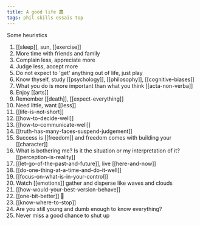 ```yaml
---
title: A good life 🏛️ 
tags: phil skills essais top 
---
```


Some heuristics

1. [[sleep]], sun, [[exercise]] 
2. More time with friends and family 
3. Complain less, appreciate more
4. Judge less, accept more
5. Do not expect to 'get' anything out of life, just play
6. Know thyself, study [[psychology]], [[philosophy]], [[cognitive-biases]]
7. What you do is more important than what you think [[acta-non-verba]]
8. Enjoy [[arts]]   
9. Remember [[death]], [[expect-everything]]
10. Need little, want [[less]]
11. [[life-is-not-short]] 
11. [[how-to-decide-well]]
12. [[how-to-communicate-well]]
13. [[truth-has-many-faces-suspend-judgement]]
14. Success is [[freedom]] and freedom comes with building your [[character]] 
15. What is bothering me? Is it the situation or my interpretation of it? [[perception-is-reality]]
16. [[let-go-of-the-past-and-future]], live [[here-and-now]]
17. [[do-one-thing-at-a-time-and-do-it-well]]
18. [[focus-on-what-is-in-your-control]]
19. Watch [[emotions]] gather and disperse like waves and clouds 
20. [[how-would-your-best-version-behave]]
21. [[one-bit-better]] 🐢
21. [[know-where-to-stop]]
22. Are you still young and dumb enough to know everything?
23. Never miss a good chance to shut up